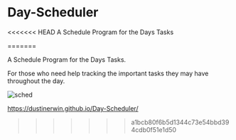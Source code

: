 # Day-Scheduler
<<<<<<< HEAD
A Schedule Program for the Days Tasks

=======

A Schedule Program for the Days Tasks.

For those who need help tracking the important tasks they may have throughout the day.


![sched](https://user-images.githubusercontent.com/70966543/97014138-f3952100-1517-11eb-9a0c-36d0bca7a6d7.gif)

https://dustinerwin.github.io/Day-Scheduler/
>>>>>>> a1bcb80f6b5d1344c73e54bbd394cdb0f51e1d50
